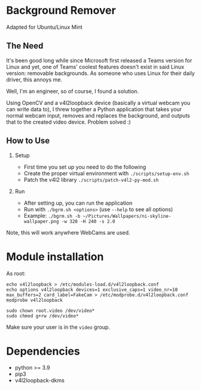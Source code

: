 # Background Remover

Adapted for Ubuntu/Linux Mint

## The Need

It's been good long while since Microsoft first released a Teams version for Linux and yet, one of Teams' coolest features doesn't exist in said Linux version: removable backgrounds. As someone who uses Linux for their daily driver, this annoys me.

Well, I'm an engineer, so of course, I found a solution.

Using OpenCV and a v4l2loopback device (basically a virtual webcam you can write data to), I threw together a Python application that takes your normal webcam input, removes and replaces the background, and outputs that to the created video device. Problem solved :)

## How to Use

1. Setup
   - First time you set up you need to do the following
   - Create the proper virtual environment with `./scripts/setup-env.sh`
   - Patch the v4l2 library `./scripts/patch-v4l2-py-mod.sh`

2. Run
   - After setting up, you can run the application
   - Run with `./bgrm.sh <options>` (use `--help` to see all options)
   - Example: `./bgrm.sh -b ~/Pictures/Wallpapers/ni-skyline-wallpaper.png -w 320 -H 240 -s 2.0`

Note, this will work anywhere WebCams are used.

# Module installation

As root:

```
echo v4l2loopback > /etc/modules-load.d/v4l2loopback.conf
echo options v4l2loopback devices=1 exclusive_caps=1 video_nr=10 max_buffers=2 card_label=FakeCam > /etc/modprobe.d/v4l2loopback.conf
modprobe v4l2loopback

sudo chown root.video /dev/video*
sudo chmod g+rw /dev/video*
```

Make sure your user is in the `video` group.

# Dependencies

 - python >= 3.9
 - pip3
 - v4l2loopback-dkms
